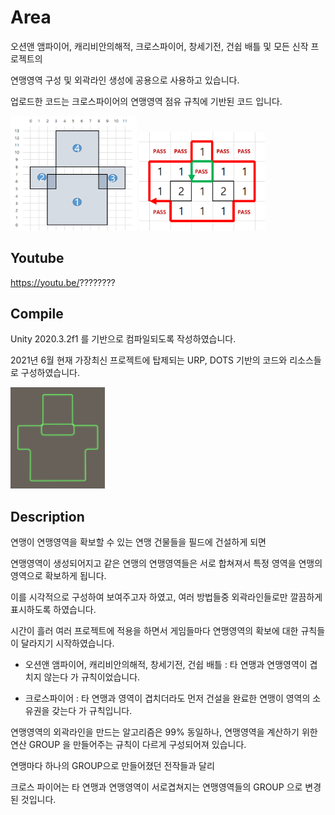 # Area

오션앤 앰파이어, 캐리비안의해적, 크로스파이어, 창세기전, 건쉽 배틀 및 모든 신작 프로젝트의 

연맹영역 구성 및 외곽라인 생성에 공용으로 사용하고 있습니다.

업로드한 코드는 크로스파이어의 연맹영역 점유 규칙에 기반된 코드 입니다.

<img src="./Assets/Art/Area1.png" width="40%" height="40%"></img>
<img src="./Assets/Art/Area2.png" width="40%" height="40%"></img>

## Youtube

https://youtu.be/????????

## Compile

Unity 2020.3.2f1 를 기반으로 컴파일되도록 작성하였습니다.

2021년 6월 현재 가장최신 프로젝트에 탑제되는 URP, DOTS 기반의 코드와 리소스들로 구성하였습니다.

<img src="./Assets/Art/Area3.png" width="30%" height="30%"></img>

## Description

연맹이 연맹영역을 확보할 수 있는 연맹 건물들을 필드에 건설하게 되면

연맹영역이 생성되어지고 같은 연맹의 연맹영역들은 서로 합쳐져서 특정 영역을 연맹의 영역으로 확보하게 됩니다.

이를 시각적으로 구성하여 보여주고자 하였고, 여러 방법들중 외곽라인들로만 깔끔하게 표시하도록 하였습니다.

시간이 흘러 여러 프로젝트에 적용을 하면서 게임들마다 연맹영역의 확보에 대한 규칙들이 달라지기 시작하였습니다.     


- 오션앤 앰파이어, 캐리비안의해적, 창세기전, 건쉽 배틀 : 타 연맹과 연맹영역이 겹치지 않는다 가 규칙이었습니다.

- 크로스파이어 : 타 연맹과 영역이 겹치더라도 먼저 건설을 완료한 연맹이 영역의 소유권을 갖는다 가 규칙입니다.


연맹영역의 외곽라인을 만드는 알고리즘은 99% 동일하나, 연맹영역을 계산하기 위한 연산 GROUP 을 만들어주는 규칙이 다르게 구성되어져 있습니다.

연맹마다 하나의 GROUP으로 만들어졌던 전작들과 달리 

크로스 파이어는 타 연맹과 연맹영역이 서로겹쳐지는 연맹영역들의 GROUP 으로 변경된 것입니다.
